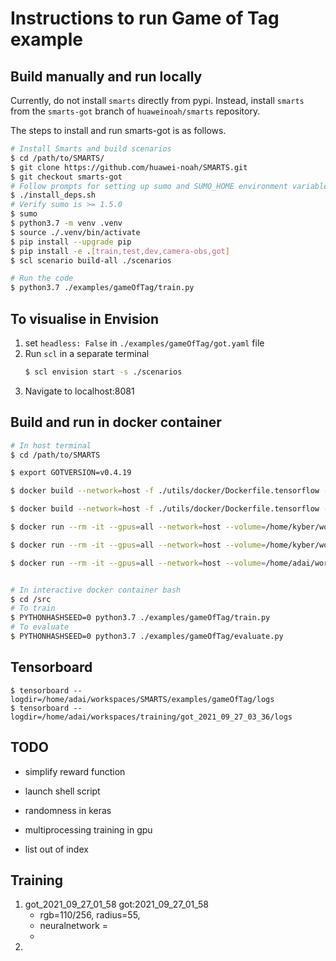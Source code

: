 # Instructions to run Game of Tag example

## Build manually and run locally
Currently, do not install `smarts` directly from pypi. Instead, install `smarts` from the `smarts-got` branch of `huaweinoah/smarts` repository. 

The steps to install and run smarts-got is as follows.

```bash
# Install Smarts and build scenarios
$ cd /path/to/SMARTS/
$ git clone https://github.com/huawei-noah/SMARTS.git 
$ git checkout smarts-got
# Follow prompts for setting up sumo and SUMO_HOME environment variable
$ ./install_deps.sh
# Verify sumo is >= 1.5.0
$ sumo
$ python3.7 -m venv .venv
$ source ./.venv/bin/activate
$ pip install --upgrade pip
$ pip install -e .[train,test,dev,camera-obs,got]
$ scl scenario build-all ./scenarios

# Run the code 
$ python3.7 ./examples/gameOfTag/train.py
```

## To visualise in Envision
1. set `headless: False` in `./examples/gameOfTag/got.yaml` file
2. Run `scl` in a separate terminal
    ```bash
    $ scl envision start -s ./scenarios
    ```
3. Navigate to localhost:8081

## Build and run in docker container
```bash
# In host terminal
$ cd /path/to/SMARTS

$ export GOTVERSION=v0.4.19

$ docker build --network=host -f ./utils/docker/Dockerfile.tensorflow -t adaickalavan/smarts:v0.4.19-tensorflow .

$ docker build --network=host -f ./utils/docker/Dockerfile.tensorflow -t test .

$ docker run --rm -it --gpus=all --network=host --volume=/home/kyber/workspaces/SMARTS/:/src/ adaickalavan/smarts:v0.4.19-tensorflow

$ docker run --rm -it --gpus=all --network=host --volume=/home/kyber/workspaces/SMARTS/examples/gameOfTag/logs:/src/examples/gameOfTag/logs --volume=/home/kyber/workspaces/SMARTS/examples/gameOfTag/models:/src/examples/gameOfTag/models adaickalavan/smarts:v0.4.19-tensorflow

$ docker run --rm -it --gpus=all --network=host --volume=/home/adai/workspaces/SMARTS/:/src/ adaickalavan/smarts:v0.4.19-tensorflow


# In interactive docker container bash 
$ cd /src
# To train
$ PYTHONHASHSEED=0 python3.7 ./examples/gameOfTag/train.py
# To evaluate
$ PYTHONHASHSEED=0 python3.7 ./examples/gameOfTag/evaluate.py
```

## Tensorboard
```
$ tensorboard --logdir=/home/adai/workspaces/SMARTS/examples/gameOfTag/logs
$ tensorboard --logdir=/home/adai/workspaces/training/got_2021_09_27_03_36/logs
```

## TODO
- simplify reward function
- launch shell script

- randomness in keras
- multiprocessing training in gpu
- list out of index


## Training
1. got_2021_09_27_01_58 got:2021_09_27_01_58
    - rgb=110/256, radius=55,
    - neuralnetwork = 
    - 
1.